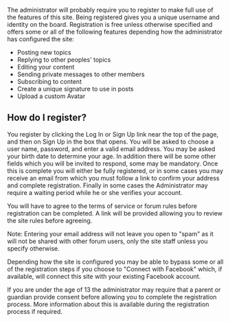 <p>The administrator will probably require you to register to make full use of the features of this site. Being registered gives you a unique username and identity on the board.
Registration is free unless otherwise specified and offers some or all of the following features depending how the administrator has configured the site:</p>
<div class="restore"><ul>
<li>Posting new topics</li>
<li>Replying to other peoples' topics</li>
<li>Editing your content</li>
<li>Sending private messages to other members</li>
<li>Subscribing to content</li>
<li>Create a unique signature to use in posts</li>
<li>Upload a custom Avatar</li>
</ul></div>

<h2>How do I register?</h2>
<p>You register by clicking the Log In or Sign Up link near the top of the page, and then on Sign Up in the box that opens. You will be asked to choose a user name, password, and enter a valid email address. You may be asked your birth date to determine your age. In addition there will be some other fields which you will be invited to respond, some may be mandatory. Once this is complete you will either be fully registered, or in some cases you may receive an email from which you must follow a link to confirm your address and complete registration. Finally in some cases the Administrator may require a waiting period while he or she verifies your account.</p>
<p>You will have to agree to the terms of service or forum rules before registration can be completed. A link will be provided allowing you to review the site rules before agreeing. </p>
<p>Note: Entering your email address will not leave you open to "spam" as it will not be shared with other forum users, only the site staff unless you specify otherwise.</p>
<p>Depending how the site is configured you may be able to bypass some or all of the registration steps if you choose to "Connect with Facebook" which, if available, will connect this site with your existing Facebook account.</p>
<p>If you are under the age of 13 the administrator may require that a parent or guardian provide consent before allowing you to complete the registration process. More information about this is available during the registration process if required.</p>